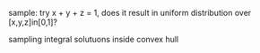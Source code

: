 sample: try x + y + z = 1, does it result in uniform distribution over [x,y,z]in[0,1]?

sampling integral solutuons inside convex hull